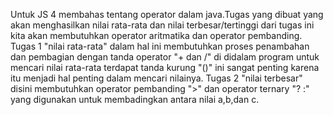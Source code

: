Untuk JS 4 membahas tentang operator dalam java.Tugas yang dibuat yang akan menghasilkan nilai rata-rata dan nilai terbesar/tertinggi dari tugas ini kita akan membutuhkan operator aritmatika dan operator pembanding. 
Tugas 1 "nilai rata-rata" dalam hal ini membutuhkan proses penambahan dan pembagian dengan tanda operator "+ dan /" di didalam program untuk mencari nilai rata-rata terdapat tanda kurung "()"  ini sangat penting karena itu menjadi hal penting dalam mencari nilainya. 
Tugas 2 "nilai terbesar" disini membutuhkan operator pembanding ">" dan operator ternary "? :" yang digunakan untuk membadingkan antara nilai a,b,dan c.
